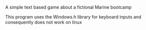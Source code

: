 A simple text based game about a fictional Marine bootcamp

This program uses the Windows.h library for keyboard inputs and consequently does not work on linux
